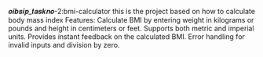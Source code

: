 𝒐𝒊𝒃𝒔𝒊𝒑_𝒕𝒂𝒔𝒌𝒏𝒐-2:bmi-calculator
this is the project based on how to calculate body mass index   Features: Calculate BMI by entering weight in kilograms or pounds and height in centimeters or feet. Supports both metric and imperial units. Provides instant feedback on the calculated BMI. Error handling for invalid inputs and division by zero.
